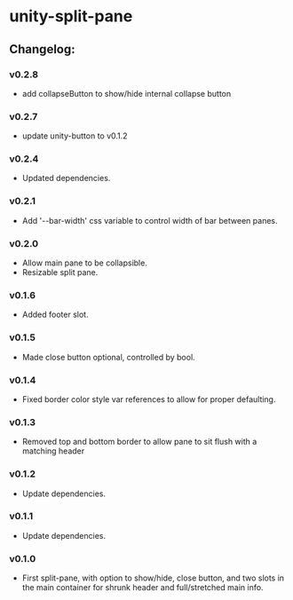 # unity-split-pane

## Changelog:

### v0.2.8
- add collapseButton to show/hide internal collapse button

### v0.2.7
- update unity-button to v0.1.2

### v0.2.4
- Updated dependencies.

### v0.2.1
- Add '--bar-width' css variable to control width of bar between panes.

### v0.2.0
- Allow main pane to be collapsible.
- Resizable split pane.

### v0.1.6
- Added footer slot.

### v0.1.5
- Made close button optional, controlled by bool.

### v0.1.4
- Fixed border color style var references to allow for proper defaulting.

### v0.1.3
- Removed top and bottom border to allow pane to sit flush with a matching header

### v0.1.2
- Update dependencies.

### v0.1.1
- Update dependencies.

### v0.1.0
- First split-pane, with option to show/hide, close button, and two slots in the main container for shrunk header and full/stretched main info.
